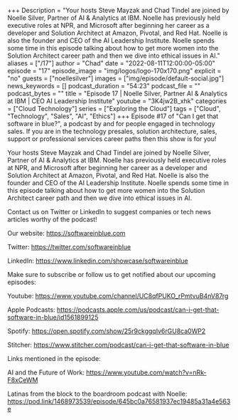+++
Description = "Your hosts Steve Mayzak and Chad Tindel are joined by Noelle Silver, Partner of AI & Analytics at IBM. Noelle has previously held executive roles at NPR, and Microsoft after beginning her career as a developer and Solution Architect at Amazon, Pivotal, and Red Hat. Noelle is also the founder and CEO of the AI Leadership Institute. Noelle spends some time in this episode talking about how to get more women into the Solution Architect career path and then we dive into ethical issues in AI."
aliases = ["/17"]
author = "Chad"
date = "2022-08-11T12:00:00-05:00"
episode = "17"
episode_image = "img/logos/logo-170x170.png"
explicit = "no"
guests = ["noellesilver"]
images = ["img/episode/default-social.jpg"]
news_keywords = []
podcast_duration = "54:23"
podcast_file = ""
podcast_bytes = ""
title = "Episode 17 | Noelle Silver, Partner AI & Analytics at IBM | CEO AI Leadership Institute"
youtube = "3K4jw2B_xhk"
categories = ["Cloud Technology"]
series = ["Exploring the Cloud"]
tags = ["Cloud", "Technology", "Sales", "AI", "Ethics"]
+++
Episode #17 of "Can I get that software in blue?", a podcast by and for people engaged in technology sales. If you are in the technology presales, solution architecture, sales, support or professional services career paths then this show is for you!

Your hosts Steve Mayzak and Chad Tindel are joined by Noelle Silver, Partner of AI & Analytics at IBM. Noelle has previously held executive roles at NPR, and Microsoft after beginning her career as a developer and Solution Architect at Amazon, Pivotal, and Red Hat. Noelle is also the founder and CEO of the AI Leadership Institute. Noelle spends some time in this episode talking about how to get more women into the Solution Architect career path and then we dive into ethical issues in AI.

Contact us on Twitter or LinkedIn to suggest companies or tech news articles worthy of the podcast!

Our website: https://softwareinblue.com

Twitter: https://twitter.com/softwareinblue

LinkedIn: https://www.linkedin.com/showcase/softwareinblue

Make sure to subscribe or follow us to get notified about our upcoming episodes:

Youtube: https://www.youtube.com/channel/UC8qfPUKO_rPmtvuB4nV87rg

Apple Podcasts: https://podcasts.apple.com/us/podcast/can-i-get-that-software-in-blue/id1561899125

Spotify: https://open.spotify.com/show/25r9ckggqIv6rGU8ca0WP2

Stitcher: https://www.stitcher.com/podcast/can-i-get-that-software-in-blue

Links mentioned in the episode:

AI and the Future of Work: https://www.youtube.com/watch?v=nRk-F8xCeWM

Latinas from the block to the boardroom podcast with Noelle: https://pod.link/1468973539/episode/645bc0a76581937ec19485a31a4e563e

